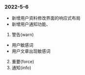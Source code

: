 ### 2022-5-6
  * 新增用户资料修改界面的响应式布局
  * 新增用户通知功能、
  1. 警告(warn)
   * 用户敏感词
   * 用户文章出现敏感词
  2. 重要(force)
  3. 通知(info) 
